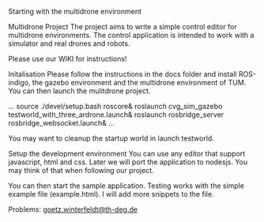 Starting with the multidrone environment

Multidrone Project
The project aims to write a simple control editor for multidrone environments. The control application is intended to work with a simulator and real drones and robots. 

Please use our WIKI for instructions!

Initalisation
Please follow the instructions in the docs folder and install ROS-indigo, the gazebo environment and the multidrone environment of TUM. You can then launch the mulitdrone project.


...
source ./devel/setup.bash
roscore&
roslaunch cvg_sim_gazebo testworld_with_three_ardrone.launch&
roslaunch rosbridge_server rosbridge_websocket.launch&
...

You may want to cleanup the startup world in launch testworld.

Setup the development environment
You can use any editor that support javascript, html and css. Later we will port the application to nodesjs. You may think of that when following our project.

You can then start the sample application. Testing works with the simple example file (example.html). I will add more snippets to the file.

Problems: goetz.winterfeldt@th-deg.de
